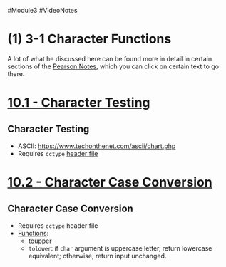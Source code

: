#Module3 #VideoNotes 
# (1) 3-1 Character Functions
A lot of what he discussed here can be found more in detail in certain sections of the [Pearson Notes](../Pearson%20Notes), which you can click on certain text to go there.

# [10.1 - Character Testing](../Pearson%20Notes/10.1%20-%20Character%20Testing.md)
## Character Testing
- ASCII: https://www.techonthenet.com/ascii/chart.php
- Requires `cctype` [header file](../Pearson%20Notes/10.1%20-%20Character%20Testing.md#Table-10-1)

# [10.2 - Character Case Conversion](../Pearson%20Notes/10.2%20-%20Character%20Case%20Conversion.md)
## Character Case Conversion
- Requires `cctype` header file
- [Functions](../Pearson%20Notes/10.2%20-%20Character%20Case%20Conversion.md#Table-10-2):
	- [toupper](../Pearson%20Notes/10.2%20-%20Character%20Case%20Conversion.md#Program-10-3)
	- `tolower`: if `char` argument is uppercase letter, return lowercase equivalent; otherwise, return input unchanged.